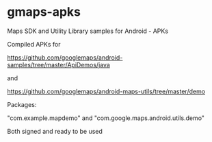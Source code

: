 # gmaps-apks
Maps SDK and Utility Library samples for Android - APKs 

Compiled APKs for 

https://github.com/googlemaps/android-samples/tree/master/ApiDemos/java

and 

https://github.com/googlemaps/android-maps-utils/tree/master/demo

Packages:

"com.example.mapdemo" and "com.google.maps.android.utils.demo"

Both signed and ready to be used
